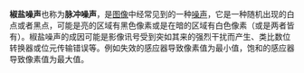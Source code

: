**椒盐噪声**也称为**脉冲噪声**，是[图像](https://baike.baidu.com/item/图像/773234)中经常见到的一种[噪声](https://baike.baidu.com/item/噪声/1405144)，它是一种随机出现的白点或者黑点，可能是亮的区域有黑色像素或是在暗的区域有白色像素（或是两者皆有）。椒盐噪声的成因可能是影像讯号受到突如其来的强烈干扰而产生、类比数位转换器或位元传输错误等。例如失效的感应器导致像素值为最小值，饱和的感应器导致像素值为最大值。